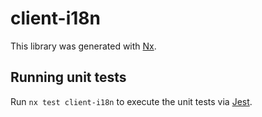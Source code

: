 # client-i18n

This library was generated with [Nx](https://nx.dev).

## Running unit tests

Run `nx test client-i18n` to execute the unit tests via [Jest](https://jestjs.io).
